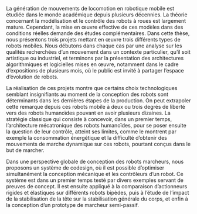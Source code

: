 La génération de mouvements de locomotion en robotique mobile est étudiée dans le monde académique depuis plusieurs décennies. La théorie concernant la modélisation et le contrôle des robots à roues est largement mature. Cependant, la mise en œuvre effective de ces modèles dans des conditions réelles demande des études complémentaires. Dans cette thèse, nous présentons trois projets mettant en œuvre trois différents types de robots mobiles. Nous débutons dans chaque cas par une analyse sur les qualités recherchées d’un mouvement dans un contexte particulier, qu’il soit artistique ou industriel, et terminons par la présentation des architectures algorithmiques et logicielles mises en œuvre, notamment dans le cadre d’expositions de plusieurs mois, où le public est invité à partager l’espace d’évolution de robots.

La réalisation de ces projets montre que certains choix technologiques semblant insignifiants au moment de la conception des robots sont déterminants dans les dernières étapes de la production. On peut extrapoler cette remarque depuis ces robots mobile à deux ou trois degrés de liberté vers des robots humanoïdes pouvant en avoir plusieurs dizaines. La stratégie classique qui consiste à concevoir, dans un premier temps, l’architecture mécatronique des robots humanoïdes, pour se poser ensuite la question de leur contrôle, atteint ses limites, comme le montrent par exemple la consommation énergétique et la difficulté d’obtenir des mouvements de marche dynamique sur ces robots, pourtant conçus dans le but de marcher.

Dans une perspective globale de conception des robots marcheurs, nous proposons un système de codesign, où il est possible d’optimiser simultanément la conception mécanique et les contrôleurs d’un robot. Ce système est dans un premier temps testé par divers exemples servant de preuves de concept. Il est ensuite appliqué à la comparaison d’actionneurs rigides et élastiques sur différents robots bipèdes, puis à l’étude de l’impact de la stabilisation de la tête sur la stabilisation générale du corps, et enfin à la conception d’un prototype de marcheur semi-passif.

